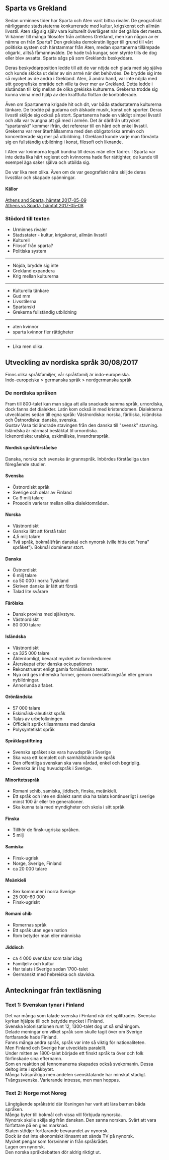## Sparta vs Grekland

Sedan urminnes tider har Sparta och Aten varit bittra rivaler. De geografiskt närliggande stadsstaterna konkurrerade med kultur, krigskonst och allmän livsstil. Aten såg sig själv vara kulturellt överlägset när det gällde det mesta. Vi känner till många filosofer från antikens Grekland, men kan någon av er nämna en från Sparta? Den grekiska demokratin ligger till grund till vårt politiska system och härstammar från Aten, medan spartanerna tillämpade oligarki, alltså fåmannavälde. De hade två kungar, som styrde tills de dog eller blev avsatta. Sparta sågs på som Greklands beskyddare.

Deras beskyddarposition ledde till att de var nöjda och glada med sig själva och kunde skicka ut delar av sin armé när det behövdes. De brydde sig inte så mycket av de andra i Grekland. Aten, å andra hand, var inte nöjda med sitt geografiska område och ville ta över mer av Grekland. Detta ledde i slutändan till krig mellan de olika grekiska kulturerna. Grekerna trodde sig kunna vinna med hjälp av den kraftfulla flottan de kontrollerade.

Även om Spartanerna krigade hit och dit, var båda stadsstaterna kulturerna tänkare. De trodde på gudarna och älskade musik, konst och sporter. Deras livsstil skiljde sig också på stort. Spartanerna hade en väldigt simpel livsstil och alla var tvungna att gå med i armén. Det är därifrån uttrycket “spartanskt” kommer ifrån, det refererar till en hård och enkel livsstil. Grekerna var mer återhållsamma med den obligatoriska armén och koncentrerade sig mer på utbildning. I Grekland kunde varje man förvänta sig en fullständig utbildning i konst, filosofi och liknande.

I Aten var kvinnorna legalt bundna till deras män eller fädrer. I Sparta var inte detta lika hårt reglerat och kvinnorna hade fler rättighter, de kunde till exempel äga saker själva och utbilda sig. 

De var lika men olika. Även om de var geografiskt nära skiljde deras livsstilar och skapade spänningar.

#### Källor
[Athens and Sparta, hämtat 2017-05-09](http://www.socialstudiesforkids.com/articles/worldhistory/athenssparta.htm)  
[Athens vs Sparta, hämtat 2017-05-08](http://www.diffen.com/difference/Athens_vs_Sparta)

### Stödord till texten

+ Urminnes rivaler
+ Stadsstater - kultur, krigskonst, allmän livsstil
+ Kulturell
+ Filosof från sparta?
+ Politiska system
---
+ Nöjda, brydde sig inte  
+ Grekland expandera
+ Krig mellan kulturerna
---
+ Kulturella tänkare
+ Gud mm
+ Livsstilerna
+ Spartanskt
+ Grekerna fullständig utbildning
---
+ aten kvinnor
+ sparta kvinnor fler rättigheter
---
+ Lika men olika.

## Utveckling av nordiska språk 30/08/2017

Finns olika språkfamiljer, vår språkfamilj är indo-europeiska.  
Indo-europeiska > germanska språk > nordgermanska språk  

### De nordiska språken

Fram till 800-talet kan man säga att alla snackade samma språk, urnordiska, dock fanns det dialekter.
Latin kom också in med kristendomen. Dialekterna utvecklades sedan till egna språk: Västnordiska: norska, färöiska, isländska och Östnordiska:
danska, svenska.  
Gustav Vasa tid ändrade stavingen från den danska till "svensk" stavning. Isländska är närmast besläktat til urnordiska.  
Ickenordiska: uralska, eskimåiska, invandrarspråk.  

#### Nordisk språkförståelse

Danska, norska och svenska är grannspråk. Inbördes förståeliga utan föregående studier.  

#### Svenska

+ Östnordiskt språk
+ Sverige och delar av Finland
+ Ca 9 milj talare
+ Prosodin varierar mellan olika dialektområden.

#### Norska

+ Västnordiskt
+ Ganska lätt att förstå talat
+ 4,5 milj talare
+ Två språk, bokmål(från danska) och nynorsk (ville hitta det "rena" språket"). Bokmål dominerar stort.  

#### Danska

+ Östnordiskt
+ 6 milj talare
+ ca 50 000 i norra Tyskland
+ Skriven danska är lätt att förstå
+ Talad lite svårare

#### Färöiska

+ Dansk provins med självstyre.
+ Västnordiskt
+ 80 000 talare

#### Isländska

+ Västnordiskt
+ ca 325 000 talare
+ Ålderdomligt, bevarat mycket av fornrikedomen
+ Återskapat efter danska ockupationen
+ Rekonstruerat enligt gamla fornislänska texter.
+ Nya ord ges inhemska former, genom översättningslån eller genom nybildningar.
+ Annorlunda alfabet.

#### Grönländska

+ 57 000 talare
+ Eskimåisk-aleutiskt språk
+ Talas av urbefolkningen
+ Officiellt språk tillsammans med danska
+ Polysyntetiskt språk

#### Språklagstiftning

+ Svenska språket ska vara huvudspråk i Sverige
+ Ska vara ett komplett och samhällsbärande språk
+ Den offentliga svenskan ska vara vårdad, enkel och begriplig.
+ Svenska är i lag huvudspråk i Sverige.

#### Minoritetsspråk
+ Romani schib, samiska, jiddisch, finska, meänkieli.
+ Ett språk och inte en dialekt samt ska ha talats kontinuerligt i sverige minst 100 år eller tre generationer.
+ Ska kunna tala med myndigheter och skola i sitt språk

#### Finska
+ Tillhör de finsk-ugriska språken.
+ 5 milj

#### Samiska
+ Finsk-ugrisk
+ Norge, Sverige, Finland
+ ca 20 000 talare

#### Meänkieli
+ Sex kommuner i norra Sverige
+ 25 000-60 000
+ Finsk-ugriskt

#### Romani chib
+ Romernas språk
+ Ett språk utan egen nation
+ Rom betyder man eller människa

#### Jiddisch
+ ca 4 000 svenskar som talar idag
+ Familjeliv och kultur
+ Har talats i Sverige sedan 1700-talet
+ Germanskt med hebreiska och slaviska.

## Anteckningar från textläsning

### Text 1: Svenskan tynar i Finland

Det var många som talade svenska i Finland när det splittrades.
Svenska kyrkan hjälpte till och betydde mycket i Finland.  
Svenska kolonisationen runt 12, 1300-talet dog ut så småningom.  
Delade meningar om vilket språk som skulle tagit över om Sverige fortfarande hade Finland.  
Fanns många andra språk, språk var inte så viktig för nationaliteten.  
Men Finland och Sverige har utvecklats paralellt.  
Under mitten av 1800-talet började ett finskt språk ta över och folk förfinskade sina efternamn.  
Som en reaktion på fennomanerna skapades också svekomanin. Dessa deltog inte i språkbytet.  
Många tvåspråkiga men andelen svensktalande har minskat stadigt.  
Tvångssvenska. Varierande intresse, men man hoppas.  

### Text 2: Norge mot Noreg

Långtgående språkstrid där lösningen har varit att lära barnen båda språken.  
Många byter till bokmål och vissa vill förbjuda nynorska.  
Nynorsk skulle skilja sig från danskan. Den sanna norskan.
Svårt att vara författare på en gles marknad.  
Staten stödjer fortfarande bevarandet av nynorsk.  
Dock är det inte ekonomiskt lönsamt att sända TV på nynorsk.  
Mycket pengar som försvinner in från språkrådet.  
Lagen om nynorsk.  
Den norska språkdebatten dör aldrig riktigt ut.  

